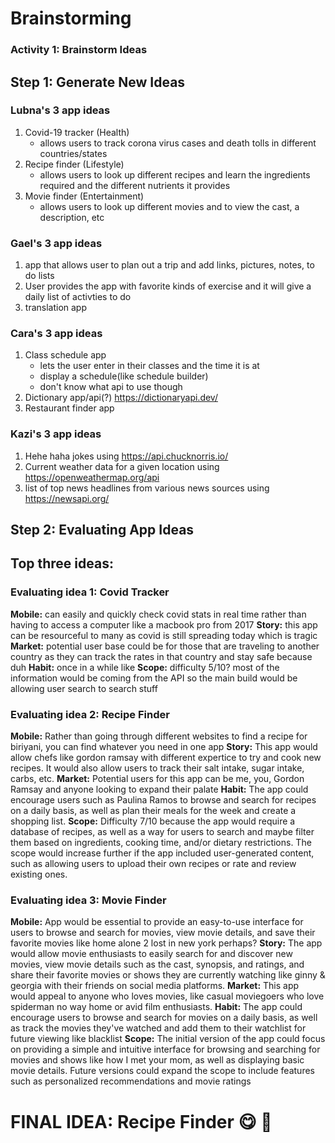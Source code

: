 # Brainstorming
### Activity 1: Brainstorm Ideas
## Step 1: Generate New Ideas

### Lubna's 3 app ideas
1) Covid-19 tracker (Health)
    - allows users to track corona virus cases and death tolls in different countries/states 
2) Recipe finder (Lifestyle)
     - allows users to look up different recipes and learn the ingredients required and the different nutrients it provides
3) Movie finder (Entertainment)
     - allows users to look up different movies and to view the cast, a description, etc
### Gael's 3 app ideas
1) app that allows user to plan out a trip and add links, pictures, notes, to do lists
2) User provides the app with favorite kinds of exercise and it will give a daily list of activties to do
3) translation app 
### Cara's 3 app ideas
1) Class schedule app
    - lets the user enter in their classes and the time it is at 
    - display a schedule(like schedule builder)
    - don't know what api to use though
2) Dictionary app/api(?) https://dictionaryapi.dev/
3) Restaurant finder app
### Kazi's 3 app ideas
1) Hehe haha jokes using https://api.chucknorris.io/
2) Current weather data for a given location using https://openweathermap.org/api
3) list of top news headlines from various news sources using https://newsapi.org/

## Step 2: Evaluating App Ideas
## Top three ideas:
### Evaluating idea 1: Covid Tracker
**Mobile:** can easily and quickly check covid stats in real time rather than having to access a computer like a macbook pro from 2017
**Story:** this app can be resourceful to many as covid is still spreading today which is tragic
**Market:** potential user base could be for those that are traveling to another country as they can track the rates in that country and stay safe because duh
**Habit:** once in a while like 
**Scope:** difficulty 5/10? most of the information would be coming from the API so the main build would be allowing user search to search stuff
### Evaluating idea 2: Recipe Finder
**Mobile:** Rather than going through different websites to find a recipe for biriyani, you can find whatever you need in one app
**Story:** This app would allow chefs like gordon ramsay with different expertice to try and cook new recipes. It would also allow users to track their salt intake, sugar intake, carbs, etc. 
**Market:** Potential users for this app can be me, you, Gordon Ramsay and anyone looking to expand their palate
**Habit:** The app could encourage users such as Paulina Ramos to browse and search for recipes on a daily basis, as well as plan their meals for the week and create a shopping list. 
**Scope:** Difficulty 7/10 because the app would require a database of recipes, as well as a way for users to search and maybe filter them based on ingredients, cooking time, and/or dietary restrictions. The scope would increase further if the app included user-generated content, such as allowing users to upload their own recipes or rate and review existing ones.
### Evaluating idea 3: Movie Finder
**Mobile:** App would be essential to provide an easy-to-use interface for users to browse and search for movies, view movie details, and save their favorite movies like home alone 2 lost in new york perhaps? 
**Story:** The app would allow movie enthusiasts to easily search for and discover new movies, view movie details such as the cast, synopsis, and ratings, and share their favorite movies or shows they are currently watching like ginny & georgia with their friends on social media platforms.
**Market:** This app would appeal to anyone who loves movies, like casual moviegoers who love spiderman no way home or avid film enthusiasts.
**Habit:** The app could encourage users to browse and search for movies on a daily basis, as well as track the movies they've watched and add them to their watchlist for future viewing like blacklist
**Scope:** The initial version of the app could focus on providing a simple and intuitive interface for browsing and searching for movies and shows like how I met your mom, as well as displaying basic movie details. Future versions could expand the scope to include features such as personalized recommendations and movie ratings

# FINAL IDEA: Recipe Finder 😋 🥳


